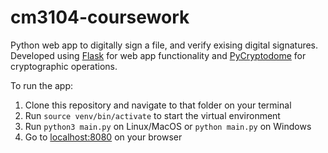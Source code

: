 # cm3104-coursework

Python web app to digitally sign a file, and verify exising digital signatures. Developed using [Flask](https://flask.palletsprojects.com/) for web app functionality and [PyCryptodome](https://www.pycryptodome.org/) for cryptographic operations.

To run the app:

1. Clone this repository and navigate to that folder on your terminal
2. Run `source venv/bin/activate` to start the virtual environment
3. Run `python3 main.py` on Linux/MacOS or `python main.py` on Windows
4. Go to [localhost:8080](http://localhost:8080) on your browser